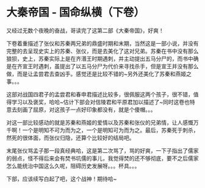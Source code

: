 # 大秦帝国 - 国命纵横（下卷）

又经过无数个夜晚的奋战，哥读完了这第二部《大秦帝国》，好爽！

下卷着重描述了张仪和苏秦两兄弟的鼎盛时期和末期，当然这是一部小说，并没有完整的去呈现史实上的苏秦、张仪，而是去美化了这对兄弟。苏秦在书中没有那么狼狈，史上，苏秦实际上是在齐湣王时期遇刺，并主动提出五马分尸的，而书中确是在齐宣王时遇刺，虽提出了以五马分尸为代价来寻找杀手，但是宣王并没有那么做，而是让孟尝君去查凶手。感觉还是比较不错的~另外还美化了苏秦和燕姬之事。。。

这部对战国四君子的孟尝君和春申君描述比较多，很佩服这两个孩子，很不错，值得学习以及褒奖，哈哈~估计下部会对信陵君和平原君加以描述了~同时这卷也特意去刻画了屈原，对这孩子一点好印象都没有，就是个傻帽。。。

对这一部比较感动的就是苏秦和燕姬的爱情以及苏秦和张仪的兄弟情，让人感慨万千啊！一个是明知不可为而为之，一个是明知可为而为之。最后，苏秦死于刺杀，然死的很体面，而张仪归隐，还算个比较好的结局吧。

末尾张仪骂孟子那一段真经典哈，这是第二次骂了，骂的好爽，一下子指出了儒家的弱点，怪不得后来会有焚书坑儒的事儿，我觉得焚的还不够彻底，要不之后儒家怎么能统治中国这么久呢，阻碍历史发展呀。。。杯具。。。

下部，应该续写白起了吧，这个战神！期待哈~
